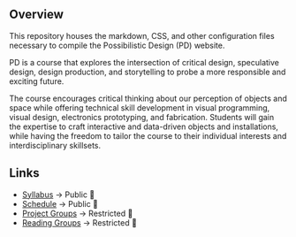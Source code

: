 ## Overview

This repository houses the markdown, CSS, and other configuration files necessary to compile the Possibilistic Design (PD) website.

PD is a course that explores the intersection of critical design, speculative design, design production, and storytelling to probe a more responsible and exciting future. 

The course encourages critical thinking about our perception of objects and space while offering technical skill development in visual programming, visual design, electronics prototyping, and fabrication. Students will gain the expertise to craft interactive and data-driven objects and installations, while having the freedom to tailor the course to their individual interests and interdisciplinary skillsets.

## Links

- [Syllabus](https://docs.google.com/document/d/1_opURQDSe3o2taL5CEC4YmnnKMDwOtx5GGpxhwkYhO8/edit?usp=sharing/target="_blank") → Public 💁
- [Schedule](https://docs.google.com/document/d/18mLWpAkRPAgO3fUGl6AzTMTKZ3mgLPnW0Sc9Mb4UNN4/edit?usp=sharing) → Public 💁
- [Project Groups](https://docs.google.com/spreadsheets/d/1841wCz0NHIqOOjlXmMgeQ4KbKTN-_YIEtmV9T7RQbeI/edit?usp=sharing) → Restricted 🙅
- [Reading Groups](https://docs.google.com/spreadsheets/d/1sM2FipufOitiOVhkG3GgUdTwFeOl63T-IOwN6lESIMk/edit?usp=sharing) → Restricted 🙅
